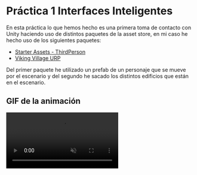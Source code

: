# Práctica 1 Interfaces Inteligentes

En esta práctica lo que hemos hecho es una primera toma de contacto con Unity haciendo uso de distintos paquetes de la asset store, en mi caso he hecho uso de los siguientes paquetes:

- [Starter Assets - ThirdPerson](https://assetstore.unity.com/packages/essentials/starter-assets-thirdperson-updates-in-new-charactercontroller-pa-196526)
- [Viking Village URP](https://assetstore.unity.com/packages/essentials/tutorial-projects/viking-village-urp-29140)

Del primer paquete he utilizado un prefab de un personaje que se mueve por el escenario y del segundo he sacado los distintos edificios que están en el escenario.

## GIF de la animación

<video src="./P1_II.mp4" autoplay loop muted></video>